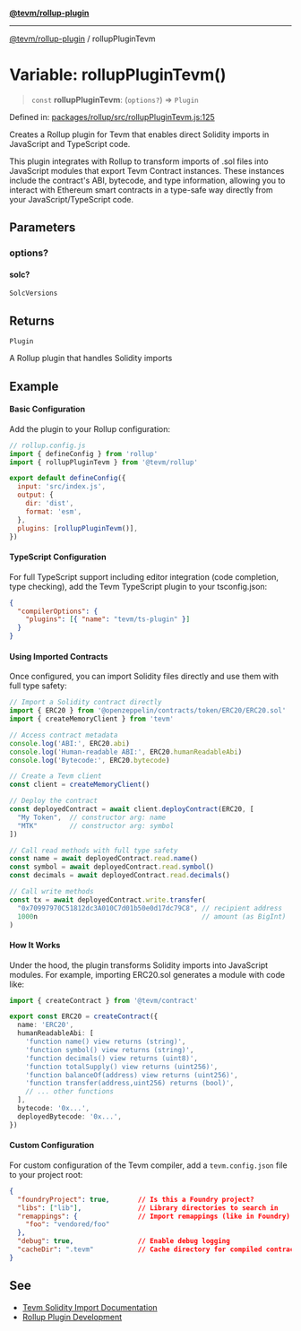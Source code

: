 [**@tevm/rollup-plugin**](../README.md)

***

[@tevm/rollup-plugin](../globals.md) / rollupPluginTevm

# Variable: rollupPluginTevm()

> `const` **rollupPluginTevm**: (`options?`) => `Plugin`

Defined in: [packages/rollup/src/rollupPluginTevm.js:125](https://github.com/evmts/compiler/blob/main/packages/rollup/src/rollupPluginTevm.js#L125)

Creates a Rollup plugin for Tevm that enables direct Solidity imports in JavaScript
and TypeScript code.

This plugin integrates with Rollup to transform imports of .sol files into JavaScript
modules that export Tevm Contract instances. These instances include the contract's ABI,
bytecode, and type information, allowing you to interact with Ethereum smart contracts
in a type-safe way directly from your JavaScript/TypeScript code.

## Parameters

### options?

#### solc?

`SolcVersions`

## Returns

`Plugin`

A Rollup plugin that handles Solidity imports

## Example

#### Basic Configuration

Add the plugin to your Rollup configuration:

```javascript
// rollup.config.js
import { defineConfig } from 'rollup'
import { rollupPluginTevm } from '@tevm/rollup'

export default defineConfig({
  input: 'src/index.js',
  output: {
    dir: 'dist',
    format: 'esm',
  },
  plugins: [rollupPluginTevm()],
})
```

#### TypeScript Configuration

For full TypeScript support including editor integration (code completion, type checking),
add the Tevm TypeScript plugin to your tsconfig.json:

```json
{
  "compilerOptions": {
    "plugins": [{ "name": "tevm/ts-plugin" }]
  }
}
```

#### Using Imported Contracts

Once configured, you can import Solidity files directly and use them with full type safety:

```typescript
// Import a Solidity contract directly
import { ERC20 } from '@openzeppelin/contracts/token/ERC20/ERC20.sol'
import { createMemoryClient } from 'tevm'

// Access contract metadata
console.log('ABI:', ERC20.abi)
console.log('Human-readable ABI:', ERC20.humanReadableAbi)
console.log('Bytecode:', ERC20.bytecode)

// Create a Tevm client
const client = createMemoryClient()

// Deploy the contract
const deployedContract = await client.deployContract(ERC20, [
  "My Token",  // constructor arg: name
  "MTK"        // constructor arg: symbol
])

// Call read methods with full type safety
const name = await deployedContract.read.name()
const symbol = await deployedContract.read.symbol()
const decimals = await deployedContract.read.decimals()

// Call write methods
const tx = await deployedContract.write.transfer(
  "0x70997970C51812dc3A010C7d01b50e0d17dc79C8", // recipient address
  1000n                                         // amount (as BigInt)
)
```

#### How It Works

Under the hood, the plugin transforms Solidity imports into JavaScript modules.
For example, importing ERC20.sol generates a module with code like:

```typescript
import { createContract } from '@tevm/contract'

export const ERC20 = createContract({
  name: 'ERC20',
  humanReadableAbi: [
    'function name() view returns (string)',
    'function symbol() view returns (string)',
    'function decimals() view returns (uint8)',
    'function totalSupply() view returns (uint256)',
    'function balanceOf(address) view returns (uint256)',
    'function transfer(address,uint256) returns (bool)',
    // ... other functions
  ],
  bytecode: '0x...',
  deployedBytecode: '0x...',
})
```

#### Custom Configuration

For custom configuration of the Tevm compiler, add a `tevm.config.json` file to your project root:

```json
{
  "foundryProject": true,       // Is this a Foundry project?
  "libs": ["lib"],              // Library directories to search in
  "remappings": {               // Import remappings (like in Foundry)
    "foo": "vendored/foo"
  },
  "debug": true,                // Enable debug logging
  "cacheDir": ".tevm"           // Cache directory for compiled contracts
}
```

## See

 - [Tevm Solidity Import Documentation](https://tevm.sh/learn/solidity-imports)
 - [Rollup Plugin Development](https://rollupjs.org/plugin-development)
